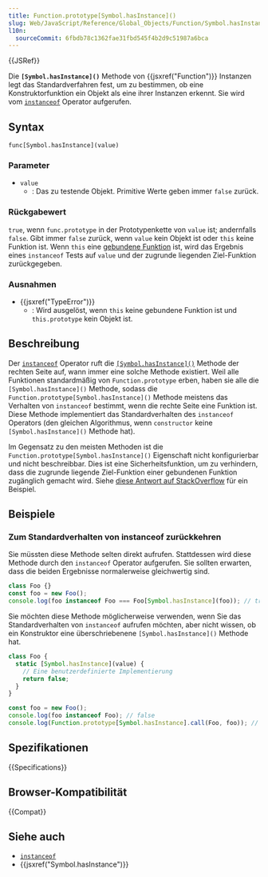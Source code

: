 ```yaml
---
title: Function.prototype[Symbol.hasInstance]()
slug: Web/JavaScript/Reference/Global_Objects/Function/Symbol.hasInstance
l10n:
  sourceCommit: 6fbdb78c1362fae31fbd545f4b2d9c51987a6bca
---
```


{{JSRef}}

Die **`[Symbol.hasInstance]()`** Methode von {{jsxref("Function")}} Instanzen legt das Standardverfahren fest, um zu bestimmen, ob eine Konstruktorfunktion ein Objekt als eine ihrer Instanzen erkennt. Sie wird vom [`instanceof`](/de/docs/Web/JavaScript/Reference/Operators/instanceof) Operator aufgerufen.

## Syntax

```js-nolint
func[Symbol.hasInstance](value)
```

### Parameter

- `value`
  - : Das zu testende Objekt. Primitive Werte geben immer `false` zurück.

### Rückgabewert

`true`, wenn `func.prototype` in der Prototypenkette von `value` ist; andernfalls `false`. Gibt immer `false` zurück, wenn `value` kein Objekt ist oder `this` keine Funktion ist. Wenn `this` eine [gebundene Funktion](/de/docs/Web/JavaScript/Reference/Global_Objects/Function/bind) ist, wird das Ergebnis eines `instanceof` Tests auf `value` und der zugrunde liegenden Ziel-Funktion zurückgegeben.

### Ausnahmen

- {{jsxref("TypeError")}}
  - : Wird ausgelöst, wenn `this` keine gebundene Funktion ist und `this.prototype` kein Objekt ist.

## Beschreibung

Der [`instanceof`](/de/docs/Web/JavaScript/Reference/Operators/instanceof) Operator ruft die [`[Symbol.hasInstance]()`](/de/docs/Web/JavaScript/Reference/Global_Objects/Symbol/hasInstance) Methode der rechten Seite auf, wann immer eine solche Methode existiert. Weil alle Funktionen standardmäßig von `Function.prototype` erben, haben sie alle die `[Symbol.hasInstance]()` Methode, sodass die `Function.prototype[Symbol.hasInstance]()` Methode meistens das Verhalten von `instanceof` bestimmt, wenn die rechte Seite eine Funktion ist. Diese Methode implementiert das Standardverhalten des `instanceof` Operators (den gleichen Algorithmus, wenn `constructor` keine `[Symbol.hasInstance]()` Methode hat).

Im Gegensatz zu den meisten Methoden ist die `Function.prototype[Symbol.hasInstance]()` Eigenschaft nicht konfigurierbar und nicht beschreibbar. Dies ist eine Sicherheitsfunktion, um zu verhindern, dass die zugrunde liegende Ziel-Funktion einer gebundenen Funktion zugänglich gemacht wird. Siehe [diese Antwort auf StackOverflow](https://stackoverflow.com/questions/38215027/trying-to-understand-the-official-es6-spec-regarding-symbol-hasinstance/38215392#38215392) für ein Beispiel.

## Beispiele

### Zum Standardverhalten von instanceof zurückkehren

Sie müssten diese Methode selten direkt aufrufen. Stattdessen wird diese Methode durch den `instanceof` Operator aufgerufen. Sie sollten erwarten, dass die beiden Ergebnisse normalerweise gleichwertig sind.

```js
class Foo {}
const foo = new Foo();
console.log(foo instanceof Foo === Foo[Symbol.hasInstance](foo)); // true
```

Sie möchten diese Methode möglicherweise verwenden, wenn Sie das Standardverhalten von `instanceof` aufrufen möchten, aber nicht wissen, ob ein Konstruktor eine überschriebenene `[Symbol.hasInstance]()` Methode hat.

```js
class Foo {
  static [Symbol.hasInstance](value) {
    // Eine benutzerdefinierte Implementierung
    return false;
  }
}

const foo = new Foo();
console.log(foo instanceof Foo); // false
console.log(Function.prototype[Symbol.hasInstance].call(Foo, foo)); // true
```

## Spezifikationen

{{Specifications}}

## Browser-Kompatibilität

{{Compat}}

## Siehe auch

- [`instanceof`](/de/docs/Web/JavaScript/Reference/Operators/instanceof)
- {{jsxref("Symbol.hasInstance")}}
